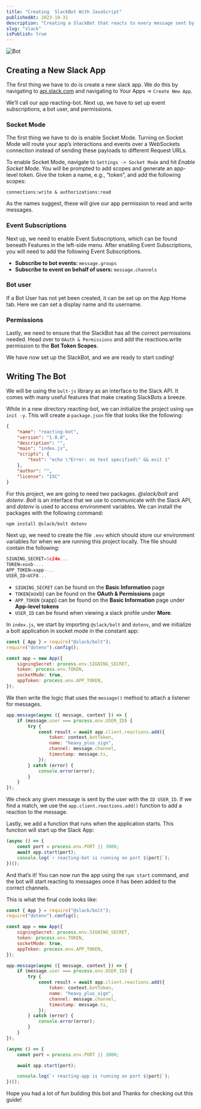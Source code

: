 ```yaml
---
title: "Creating  SlackBot With JavaScript"
publishedAt: 2023-10-31
description: "Creating a SlackBot that reacts to every message sent by a specific user"
slug: "slack"
isPublish: true
---
```


![Bot](https://i.ibb.co/JKkZ40g/1-ibstdbkjnfmxqnqtmwdxkq.png)

## Creating a New Slack App

The first thing we have to do is create a new slack app. We do this by navigating to [api.slack.com](https://api.slack.com/) and navigating to Your Apps -> `Create New App`.

We’ll call our app reacting-bot. Next up, we have to set up event subscriptions, a bot user, and permissions.

### Socket Mode

The first thing we have to do is enable Socket Mode. Turning on Socket Mode will route your app’s interactions and events over a WebSockets connection instead of sending these payloads to different Request URLs.

To enable Socket Mode, navigate to `Settings -> Socket Mode` and hit _Enable Socket Mode_. You will be prompted to add scopes and generate an app-level token. Give the token a name, e.g., “token”, and add the following scopes:

`connections:write & authorizations:read`

As the names suggest, these will give our app permission to read and write messages.

### Event Subscriptions

Next up, we need to enable Event Subscriptions, which can be found beneath Features in the left-side menu. After enabling Event Subscriptions, you will need to add the following Event Subscriptions.

-   **Subscribe to bot events:** `message.groups`
-   **Subscribe to event on behalf of users:** `message.channels`

### Bot user

If a Bot User has not yet been created, it can be set up on the App Home tab. Here we can set a display name and its username.

### Permissions

Lastly, we need to ensure that the SlackBot has all the correct permissions needed. Head over to `OAuth & Permissions` and add the reactions.write permission to the **Bot Token Scopes**.

We have now set up the SlackBot, and we are ready to start coding!

## Writing The Bot

We will be using the `bolt-js` library as an interface to the Slack API. It comes with many useful features that make creating SlackBots a breeze.

While in a new directory reacting-bot, we can initialize the project using `npm init -y`. This will create a `package.json` file that looks like the following:

```json
{
	"name": "reacting-bot",
	"version": "1.0.0",
	"description": "",
	"main": "index.js",
	"scripts": {
		"test": "echo \"Error: no test specified\" && exit 1"
	},
	"author": "",
	"license": "ISC"
}
```

For this project, we are going to need two packages. _@slack/bolt_ and _dotenv_. _Bolt_ is an interface that we use to communicate with the Slack API, and _dotenv_ is used to access environment variables. We can install the packages with the following command:

```bash
npm install @slack/bolt dotenv
```

Next up, we need to create the file `.env` which should store our environment variables for when we are running this project locally. The file should contain the following:

```js
SIGNING_SECRET=5c24e...
TOKEN=xoxb-...
APP_TOKEN=xapp-...
USER_ID=UCF8...
```

-   `SIGNING_SECRET` can be found on the **Basic Information** page
-   `TOKEN`(xoxb) can be found on the **OAuth & Permissions** page
-   `APP_TOKEN` (xapp) can be found on the **Basic Information** page under **App-level tokens**
-   `USER_ID` can be found when viewing a slack profile under **More**.

In `index.js`, we start by importing `@slack/bolt` and `dotenv`, and we initialize a bolt application in socket mode in the constant app:

```js
const { App } = require("@slack/bolt");
require("dotenv").config();

const app = new App({
	signingSecret: process.env.SIGNING_SECRET,
	token: process.env.TOKEN,
	socketMode: true,
	appToken: process.env.APP_TOKEN,
});
```

We then write the logic that uses the `message()` method to attach a listener for messages.

```js
app.message(async ({ message, context }) => {
	if (message.user === process.env.USER_ID) {
		try {
			const result = await app.client.reactions.add({
				token: context.botToken,
				name: "heavy_plus_sign",
				channel: message.channel,
				timestamp: message.ts,
			});
		} catch (error) {
			console.error(error);
		}
	}
});
```

We check any given message is sent by the user with the `ID USER_ID`. If we find a match, we use the `app.client.reactions.add()` function to add a reaction to the message.

Lastly, we add a function that runs when the application starts. This function will start up the Slack App:

```js
(async () => {
	const port = process.env.PORT || 3000;
	await app.start(port);
	console.log(`⚡️ reacting-bot is running on port ${port}`);
})();
```

And that’s it! You can now run the app using the `npm start` command, and the bot will start reacting to messages once it has been added to the correct channels.

This is what the final code looks like:

```js
const { App } = require("@slack/bolt");
require("dotenv").config();

const app = new App({
	signingSecret: process.env.SIGNING_SECRET,
	token: process.env.TOKEN,
	socketMode: true,
	appToken: process.env.APP_TOKEN,
});

app.message(async ({ message, context }) => {
	if (message.user === process.env.USER_ID) {
		try {
			const result = await app.client.reactions.add({
				token: context.botToken,
				name: "heavy_plus_sign",
				channel: message.channel,
				timestamp: message.ts,
			});
		} catch (error) {
			console.error(error);
		}
	}
});

(async () => {
	const port = process.env.PORT || 3000;

	await app.start(port);

	console.log(`⚡️ reacting-app is running on port ${port}`);
})();
```

Hope you had a lot of fun building this bot and Thanks for checking out this guide!
